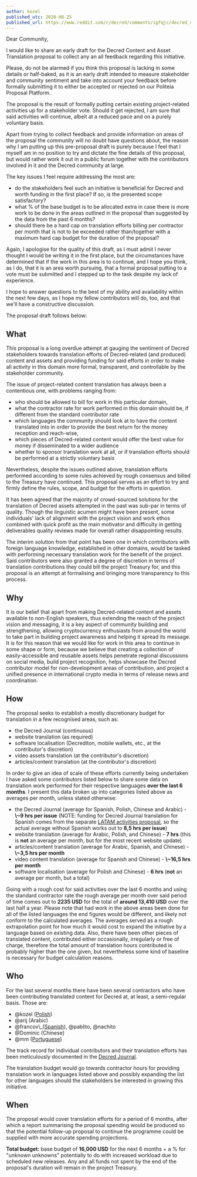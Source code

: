 ```yaml
---
author: kozel
published_utc: 2020-08-25
published_url: https://www.reddit.com/r/decred/comments/igfqjc/decred_content_and_asset_translation_proposal_an/
---
```


Dear Community,

I would like to share an early draft for the Decred Content and Asset Translation proposal to collect any an all feedback regarding this initiative.

Please, do not be alarmed if you think this proposal is lacking in some details or half-baked, as it is an early draft intended to measure stakeholder and community sentiment and take into account your feedback before formally submitting it to either be accepted or rejected on our Politeia Proposal Platform.

The proposal is the result of formally putting certain existing project-related activities up for a stakeholder vote. Should it get rejected, I am sure that said activities will continue, albeit at a reduced pace and on a purely voluntary basis.

Apart from trying to collect feedback and provide information on areas of the proposal the community will no doubt have questions about, the reason why I am putting up this pre-proposal draft is purely because I feel that I myself am in no position to try and dictate the fine details of this proposal, but would rather work it out in a public forum together with the contributors involved in it and the Decred community at large.

The key issues I feel require addressing the most are:

* do the stakeholders feel such an initiative is beneficial for Decred and worth funding in the first place? If so, is the presented scope satisfactory?
* what % of the base budget is to be allocated extra in case there is more work to be done in the areas outlined in the proposal than suggested by the data from the past 6 months?
* should there be a hard cap on translation efforts billing per contractor per month that is not to be exceeded rather than/together with a maximum hard cap budget for the duration of the proposal?

Again, I apologise for the quality of this draft, as I must admit I never thought I would be writing it in the first place, but the circumstances have determined that if the work in this area is to continue, and I hope you think, as I do, that it is an area worth pursuing, that a formal proposal putting to a vote must be submitted and I stepped up to the task despite my lack of experience.

I hope to answer questions to the best of my ability and availability within the next few days, as I hope my fellow contributors will do, too, and that we'll have a constructive discussion.

The proposal draft follows below:

## What

This proposal is a long overdue attempt at gauging the sentiment of Decred stakeholders towards translation efforts of Decred-related (and produced) content and assets and providing funding for said efforts in order to make all activity in this domain more formal, transparent, and controllable by the stakeholder community.

The issue of project-related content translation has always been a contentious one, with problems ranging from:

* who should be allowed to bill for work in this particular domain,
* what the contractor rate for work performed in this domain should be, if different from the standard contributor rate
* which languages the community should look at to have the content translated into in order to provide the best return for the money reception and reach-wise,
* which pieces of Decred-related content would offer the best value for money if disseminated to a wider audience
* whether to sponsor translation work at all, or if translation efforts should be performed at a strictly voluntary basis

Nevertheless, despite the issues outlined above, translation efforts performed according to some rules achieved by rough consensus and billed to the Treasury have continued. This proposal serves as an effort to try and firmly define the rules, scope, and budget for the efforts in question.

It has been agreed that the majority of crowd-sourced solutions for the translation of Decred assets attempted in the past was sub-par in terms of quality. Though the linguistic acumen might have been present, some individuals' lack of alignment with the project vision and work ethos combined with quick profit as the main motivator and difficulty in getting deliverables quality reviews made for overall rather disappointing results.

The interim solution from that point has been one in which contributors with foreign language knowledge, established in other domains, would be tasked with performing necessary translation work for the benefit of the project. Said contributors were also granted a degree of discretion in terms of translation contributions they could bill the project Treasury for, and this proposal is an attempt at formalising and bringing more transparency to this process.

## Why

It is our belief that apart from making Decred-related content and assets available to non-English speakers, thus extending the reach of the project vision and messaging, it is a key aspect of community building and strengthening, allowing cryptocurrency enthusiasts from around the world to take part in building project awareness and helping it spread its message. It is for this reason that we would like for work in this area to continue in some shape or form, because we believe that creating a collection of easily-accessible and reusable assets helps penetrate regional discussions on social media, build project recognition, helps showcase the Decred contributor model for non-development areas of contribution, and project a unified presence in international crypto media in terms of release news and coordination.

## How

The proposal seeks to establish a mostly discretionary budget for translation in a few recognised areas, such as:

* the Decred Journal (continuous)
* website translation (as required)
* software localisation (Decrediton, mobile wallets, etc., at the contributor's discretion)
* video assets translation (at the contributor's discretion)
* articles/content translation (at the contributor's discretion)

In order to give an idea of scale of these efforts currently being undertaken I have asked some contributors listed below to share some data on translation work performed for their respective languages **over the last 6 months**. I present this data broken up into categories listed above as averages per month, unless stated otherwise:

* the Decred Journal (average for Spanish, Polish, Chinese and Arabic) - **\\~9 hrs per issue** (NOTE: funding for Decred Journal translation for Spanish comes from the separate [LATAM activities proposal](https://proposals.decred.org/proposals/3c02b67), so the actual average without Spanish works out to **8,5 hrs per issue**)
* website translation (average for Arabic, Polish, and Chinese) - **7 hrs** (this is **not** an average per month, but for the most recent website update)
* articles/content translation (average for Arabic, Spanish, and Chinese) - **\\~3,5 hrs per month**
* video content translation (average for Spanish and Chinese) - **\\~16,5 hrs per month**
* software localisation (average for Polish and Chinese) - **6 hrs** (**not** an average per month, but a total)

Going with a rough cost for said activities over the last 6 months and using the standard contractor rate the rough average per month over said period of time comes out to **2235 USD** for the total of **around 13,410 USD** over the last half a year. Please note that had work in the above areas been done for all of the listed languages the end figures would be different, and likely not conform to the calculated averages. The averages served as a rough extrapolation point for how much it would cost to expand the initiative by a language based on existing data. Also, there have been other pieces of translated content, contributed either occasionally, irregularly or free of charge, therefore the total amount of translation hours contributed is probably higher than the one given, but nevertheless some kind of baseline is necessary for budget calculation reasons.

## Who

For the last several months there have been several contractors who have been contributing translated content for Decred at, at least, a semi-regular basis. Those are:

* @kozel ([Polish](https://medium.com/@artikozel))
* @arij (Arabic)
* @francov\\_([Spanish](https://medium.com/@francovdcr)), @pablito, @nachito
* @Dominic (Chinese)
* @mm ([Portuguese](https://stakey.club/pt/translated/))

The track record for individual contributors and their translation efforts has been meticulously documented in the [Decred Journal](https://xaur.github.io/decred-news/).

The translation budget would go towards contractor hours for providing translation work in languages listed above and possibly expanding the list for other languages should the stakeholders be interested in growing this initiative.

## When

The proposal would cover translation efforts for a period of 6 months, after which a report summarising the proposal spending would be produced so that the potential follow-up proposal to continue the programme could be supplied with more accurate spending projections.

**Total budget:** base budget of **16,000 USD** for the next 6 months + a % for \"unknown unknowns\" potentially to do with increased workload due to scheduled new releases. Any and all funds not spent by the end of the proposal's duration will remain in the project Treasury.
